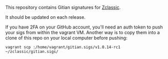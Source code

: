 This repository contains Gitian signatures for [Zclassic](https://github.com/ZclassicDev/zclassic/).

It should be updated on each release.

If you have 2FA on your GitHub account, you'll need an auth token to push your sigs from within the vagrant VM.
Another way is to copy them into a clone of this repo on your local computer before pushing:

`vagrant scp :/home/vagrant/gitian.sigs/v1.0.14-rc1 ~/zclassic/gitian.sigs/`
